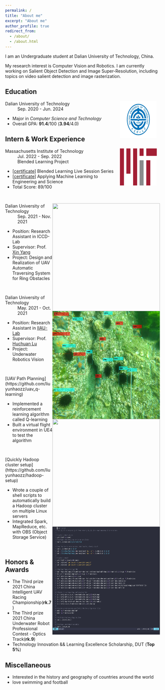 ```yaml
---
permalink: /
title: "About me"
excerpt: "About me"
author_profile: true
redirect_from: 
  - /about/
  - /about.html
---
```

I am an Undergraduate student at Dalian University of Technology, China.

My research interest is Computer Vision and Robotics.
I am currently working on Salient Object Detection and Image Super-Resolution, including topics on video salient detection and image rasterization.

## Education


<dl><dt><img align="right" width="120" height="120" hspace="10" src="./images/dut.bmp"/></dt><dt>Dalian University of Technology</dt><dd>Sep. 2020 - Jun. 2024</dd></dl>

* Major in *Computer Science and Technology*
* Overall GPA: **91.4**/100 (**3.94**/4.0) 

## Intern & Work Experience

<dl><dt><img align="right" width="120" height="120" hspace="10" src="./images/mit.png"/></dt><dt>Massachusetts Institute of Technology</dt><dd>Jul. 2022 - Sep. 2022</dd><dd>Blended Learning Project</dd></dl>

* [[certificate](https://www.credential.net/dbe9c413-f7a9-42ed-9477-e5d53f67c39a)] Blended Learning Live Session Series
* [[certificate](https://xpro.mit.edu/certificate/d95310c4-f466-499e-a3a1-5260bb42f8bd)] Applying Machine Learning to Engineering and Science
* Total Score: 89/100

&nbsp;


<dl><dt><img align="right" width="350" height="350" hspace="0" src="./images/uav.gif"/></dt><dt>Dalian University of Technology</dt><dd>Sep. 2021 - Nov. 2021</dd></dl>

* Position: Research Assistant in ICCD-Lab
* Supervisor: Prof. [Xin Yang](https://xinyangdut.github.io/)
* Project: Design and Realization of UAV Automatic Traversing System for Ring Obstacles

&nbsp;


<dl><dt><img align="right" width="350" height="350" hspace="0" src="./images/underwater detection.png"/></dt><dt>Dalian University of Technology</dt><dd>May. 2021 - Oct. 2021</dd></dl>

* Position: Research Assistant in [IIAU-Lab](https://ice.dlut.edu.cn/IIAU/en/welcome-to-our-iiau-lab-english/index.html)
* Supervisor: Prof. [Huchuan Lu](http://ice.dlut.edu.cn/lu/index.htm)
* Project: Underwater Robotics Vision

&nbsp;

<dl><dt><img align="right" width="350" height="350" hspace="0" src="./images/ue4_drone.mp4"/></dt><dt>[UAV Path Planning](https://github.com/liuyunhaozz/uav_q-learning)</dt></dl>

* Implemented a reinforcement learning algorithm called Q-learning
* Built a virtual flight environment in UE4 to test the algorithm

&nbsp;

<dl><dt><img align="right" width="350" height="350" hspace="0" src="./images/hadoop-setup.png"/></dt><dt>[Quickly Hadoop cluster setup](https://github.com/liuyunhaozz/hadoop-setup)</dt></dl>

* Wrote a couple of shell scripts to automatically build a Hadoop cluster on multiple Linux servers
* Integrated Spark, MapReduce, etc. with OBS (Object Storage Service)

&nbsp;

## Honors & Awards
* The Third prize 2021 China Intelligent UAV Racing Championship(**rk.7**)
* The Third prize 2021 China Underwater Robot Professional Contest - Optics Track(**rk.9**) 
* Technology Innovation && Learning Excellence Scholarship, DUT (**Top 5%**)

## Miscellaneous
* Interested in the history and geography of countries around the world
* love swimming and football

<script type="text/javascript" src="//rf.revolvermaps.com/0/0/6.js?i=5w864s6vqv0&amp;m=7&amp;c=e63100&amp;cr1=ffffff&amp;f=arial&amp;l=0&amp;bv=90&amp;lx=-420&amp;ly=420&amp;hi=20&amp;he=7&amp;hc=a8ddff&amp;rs=80" async="async"></script>
<!-- 
<script type="text/javascript" id="clustrmaps" src="//clustrmaps.com/map_v2.js?d=9X8RLOY-FxFqm3sps91axxsCfKuIR9_NODVjZvJUj_A&cl=ffffff&w=a"></script> -->